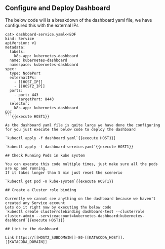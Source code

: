 ## Configure and Deploy Dashboard

The below code will is a breakdown of the dashboard yaml file, we have configured this with the external IPs

```
cat> dashboard-service.yaml<<EOF
kind: Service
apiVersion: v1
metadata:
  labels:
    k8s-app: kubernetes-dashboard
  name: kubernetes-dashboard
  namespace: kubernetes-dashboard
spec:
  type: NodePort
  externalIPs:
    - [[HOST_IP]]
    - [[HOST2_IP]]
  ports:
    - port: 443
      targetPort: 8443
  selector:
    k8s-app: kubernetes-dashboard
EOF
```{{execute HOST1}}

As the dashboard yaml file is quite large we have done the configuring for you just execute the below code to deploy the dashboard

`kubectl apply -f dashboard.yaml`{{execute HOST1}}

`kubectl apply -f dashboard-service.yaml`{{execute HOST1}}

## Check Running Pods in kube system

You can execute this code multiple times, just make sure all the pods are up and running.
If it takes longer than 5 min just reset the scenerio

`kubectl get pod -n kube-system`{{execute HOST1}}

## Create a Cluster role binding

Currently we cannot see anything on the dashboard because we haven't created any Service account
Lets do it right now by executing the below code
`kubectl create clusterrolebinding dashboard-test --clusterrole cluster-admin --serviceaccount=kubernetes-dashboard:kubernetes-dashboard`{{execute HOST1}}

## Link to the dashboard

Link https://[[HOST2_SUBDOMAIN]]-80-[[KATACODA_HOST]].[[KATACODA_DOMAIN]]